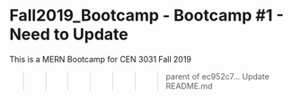 # Fall2019_Bootcamp - Bootcamp #1 -  Need to Update
This is a MERN Bootcamp for CEN 3031 Fall 2019
>>>>>>> parent of ec952c7... Update README.md
